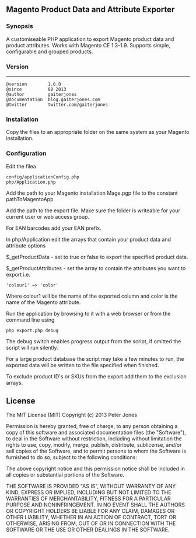 ## Magento Product Data and Attribute Exporter


### Synopsis
A customiseable PHP application to export Magento product data and product attributes. Works with Magento CE 1.3-1.9. Supports simple, configurable and grouped products.


### Version
***
	@version		1.6.0
	@since			08 2013
	@author			gaiterjones
	@documentation	blog.gaiterjones.com
	@twitter		twitter.com/gaiterjones
	
### Installation

Copy the files to an appropriate folder on the same system as your Magento installation.

### Configuration

Edit the filea

	config/applicationConfig.php
	php/Application.php
	

Add the path to your Magento installation Mage.pgp file to the constant pathToMagentoApp

Add the path to the export file. Make sure the folder is writeable for your current user or web access group.

For EAN barcodes add your EAN prefix.

In php/Application edit the arrays that contain your product data and attribute options

$_getProductData - set to true or false to export the specified product data.

$_getProductAttributes - set the array to contain the attributes you want to export i.e.

	'colour1' => 'color'
	
Where colour1 will be the name of the exported column and color is the name of the Magento attribute.

Run the application by browsing to it with a web browser or from the command line using

	php export.php debug
	
The debug switch enables progress output from the script, if omitted the script will run silently.

For a large product database the script may take a few minutes to run, the exported data will be written to the file specified when finished.

To exclude product ID's or SKUs from the export add them to the exclusion arrays.

	


## License

The MIT License (MIT)
Copyright (c) 2013 Peter Jones

Permission is hereby granted, free of charge, to any person obtaining a copy of this software and associated documentation files (the "Software"), to deal in the Software without restriction, including without limitation the rights to use, copy, modify, merge, publish, distribute, sublicense, and/or sell copies of the Software, and to permit persons to whom the Software is furnished to do so, subject to the following conditions:

The above copyright notice and this permission notice shall be included in all copies or substantial portions of the Software.

THE SOFTWARE IS PROVIDED "AS IS", WITHOUT WARRANTY OF ANY KIND, EXPRESS OR IMPLIED, INCLUDING BUT NOT LIMITED TO THE WARRANTIES OF MERCHANTABILITY, FITNESS FOR A PARTICULAR PURPOSE AND NONINFRINGEMENT. IN NO EVENT SHALL THE AUTHORS OR COPYRIGHT HOLDERS BE LIABLE FOR ANY CLAIM, DAMAGES OR OTHER LIABILITY, WHETHER IN AN ACTION OF CONTRACT, TORT OR OTHERWISE, ARISING FROM, OUT OF OR IN CONNECTION WITH THE SOFTWARE OR THE USE OR OTHER DEALINGS IN THE SOFTWARE.
